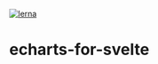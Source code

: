[![lerna](https://img.shields.io/badge/maintained%20with-lerna-cc00ff.svg)](https://lerna.js.org/)

# echarts-for-svelte
